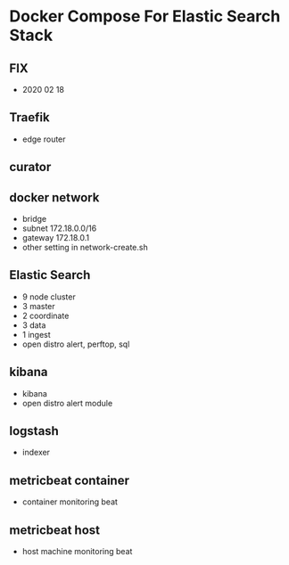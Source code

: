 # Docker Compose For Elastic Search Stack

## FIX
- 2020 02 18

## Traefik
- edge router

## curator

## docker network
- bridge
- subnet 172.18.0.0/16
- gateway 172.18.0.1
- other setting in network-create.sh

## Elastic Search
- 9 node cluster
- 3 master
- 2 coordinate
- 3 data
- 1 ingest
- open distro alert, perftop, sql

## kibana
- kibana
- open distro alert module

## logstash
- indexer

## metricbeat container
- container monitoring beat

## metricbeat host
- host machine monitoring beat
